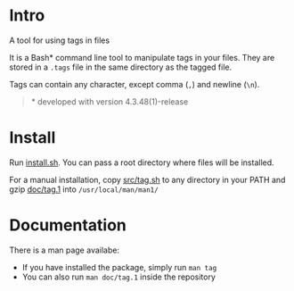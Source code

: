 # Intro

A tool for using tags in files

It is a Bash* command line tool to manipulate tags in your files. They are
stored in a `.tags` file in the same directory as the tagged file.

Tags can contain any character, except comma (`,`) and newline (`\n`).

> \* developed with version 4.3.48(1)-release


# Install

Run [install.sh]. You can pass a root directory where files will be installed.

For a manual installation, copy [src/tag.sh] to any directory in your PATH and
gzip [doc/tag.1] into `/usr/local/man/man1/`


# Documentation

There is a man page availabe:

- If you have installed the package, simply run `man tag`
- You can also run `man doc/tag.1` inside the repository


[install.sh]: install.sh
[src/tag.sh]: src/tag.sh
[doc/tag.1]: doc/tag.1
